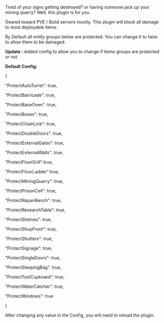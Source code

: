 Tired of your signs getting destroyed? or having someone jack up your mining quarry? Well, this plugin is for you.


Geared toward PVE / Build servers mostly. This plugin will block all damage to most deployable items.


By Default all entity groups below are protected. You can change it to false to allow them to be damaged.

**Update :** Added config to allow you to change if items groups are protected or not.

**Default Config:**

{

  "ProtectAutoTurret": true,

  "ProtectBarricade": true,

  "ProtectBaseOven": true,

  "ProtectBoxes": true,

  "ProtectChainLink": true,

  "ProtectDoubleDoors": true,

  "ProtectExternalGates": true,

  "ProtectExternalWalls": true,

  "ProtectFloorGrill":true,

  "ProtectFloorLadder":true,

  "ProtectMiningQuarry": true,

  "ProtectPrisonCell": true,

  "ProtectRepairBench": true,

  "ProtectResearchTable": true,

  "ProtectShelves": true,

  "ProtectShopFront": true,

  "ProtectShutters": true,

  "ProtectSignage": true,

  "ProtectSingleDoors": true,

  "ProtectSleepingBag": true,

  "ProtectToolCupboard": true,

  "ProtectWaterCatcher": true,

  "ProtectWindows": true

}


After changing any value in the Config, you will need to reload the plugin.